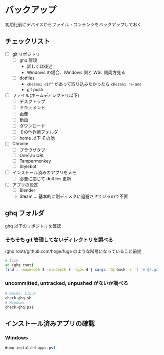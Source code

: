 # バックアップ

初期化前にデバイスからファイル・コンテンツをバックアップしておく

## チェックリスト

- [ ] git リポジトリ
  - [ ] ghq 管理
    - 詳しくは後述
    - Windows の場合、Windows 側と WSL 側両方見る
  - [ ] dotfiles
    - `chezmoi diff` があって取り込みたかったら `chezmoi re-add`
    - git push
- [ ] ファイル(ホームディレクトリ以下)
  - [ ] デスクトップ
  - [ ] ドキュメント
  - [ ] 画像
  - [ ] 動画
  - [ ] ダウンロード
  - [ ] その他作業フォルダ
  - [ ] home 以下 その他
- [ ] Chrome
  - [ ] ブラウザタブ
  - [ ] OneTab URL
  - [ ] Tampermonkey
  - [ ] Stylebot
- [ ] インストール済みのアプリをメモ
  - [ ] 必要に応じて dotfiles 更新
- [ ] アプリの設定
  - [ ] Blender
  - Steam … 基本的に別ディスクに退避させているので不要

## ghq フォルダ

ghq 以下のリポジトリを確認

### そもそも git 管理してないディレクトリを調べる

(ghq root)/github.com/hoge/fuga のような階層になっていること前提

```sh
# fish
cd (ghq root)
find . -maxdepth 3 -mindepth 3 -type d | xargs -I@ bash -c '[ -e @/.git ] || echo @'
```

### uncommitted, untracked, unpushed がないか調べる

```sh
# macOS, Linux
check-ghq.sh
# Windows
check-ghq.ps1
```

## インストール済みアプリの確認

### Windows

```powershell
dump-installed-apps.ps1
```
